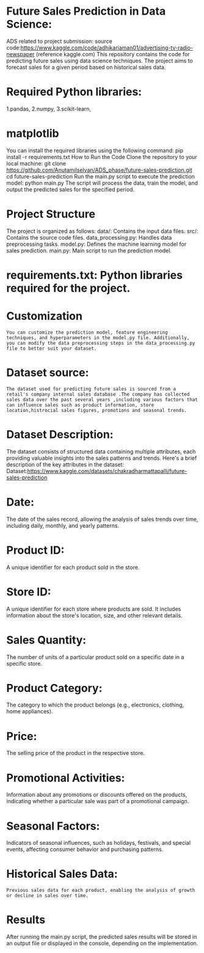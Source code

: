 # Future Sales Prediction in Data Science: 
ADS related to project submission:
source code:https://www.kaggle.com/code/adhikariaman01/advertising-tv-radio-newspaper (reference kaggle.com)
   This repository contains the code for predicting future sales using data science techniques. The project aims to forecast sales for a given period based on historical sales data.
# Required Python libraries: 
 1.pandas,
 2.numpy, 
 3.scikit-learn,
 # matplotlib
   You can install the required libraries using the following command:
   pip install -r requirements.txt
How to Run the Code
   Clone the repository to your local machine:
   git clone https://github.com/Anutamilselvan/ADS_phase/future-sales-prediction.git
cd future-sales-prediction
Run the main.py script to execute the prediction model:
python main.py
The script will process the data, train the model, and output the predicted sales for the specified period.
# Project Structure
  The project is organized as follows:
   data/: Contains the input data files.
   src/: Contains the source code files.
   data_processing.py: Handles data preprocessing tasks.
   model.py: Defines the machine learning model for sales prediction.
    main.py: Main script to run the prediction model.
# requirements.txt:  Python libraries required for the project.
# Customization
    You can customize the prediction model, feature engineering techniques, and hyperparameters in the model.py file. Additionally, you can modify the data preprocessing steps in the data_processing.py file to better suit your dataset.
# Dataset source:
    The dataset used for predicting future sales is sourced from a retail's company internal sales database .The company has collected sales data over the past several years ,including various factors that can influence sales such as product information, store location,histrocial sales figures, promotions and seasonal trends.
# Dataset Description:
   The dataset consists of structured data containing multiple attributes, each providing valuable insights into the sales patterns and trends. Here's a brief description of the key attributes in the dataset:
Dataset:https://www.kaggle.com/datasets/chakradharmattapalli/future-sales-prediction
# Date: 
   The date of the sales record, allowing the analysis of sales trends over time, including daily, monthly, and yearly patterns.
# Product ID:
   A unique identifier for each product sold in the store.
# Store ID:
   A unique identifier for each store where products are sold. It includes information about the store's location, size, and other relevant details.
# Sales Quantity:
   The number of units of a particular product sold on a specific date in a specific store.
# Product Category:
  The category to which the product belongs (e.g., electronics, clothing, home appliances).
# Price: 
   The selling price of the product in the respective store.
# Promotional Activities:
   Information about any promotions or discounts offered on the products, indicating whether a particular sale was part of a promotional campaign.
# Seasonal Factors:
   Indicators of seasonal influences, such as holidays, festivals, and special events, affecting consumer behavior and purchasing patterns.
# Historical Sales Data: 
    Previous sales data for each product, enabling the analysis of growth or decline in sales over time.
# Results
   After running the main.py script, the predicted sales results will be stored in an output file or displayed in the console, depending on the implementation. 
